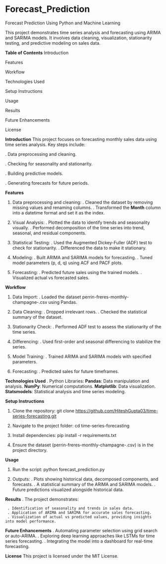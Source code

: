 # Forecast_Prediction
Forecast Prediction Using Python and Machine Learning

This project demonstrates time series analysis and forecasting using ARIMA and SARIMA models. 
It involves data cleaning, visualization, stationarity testing, and predictive modeling on sales data.

**Table of Contents**
Introduction

Features

Workflow

Technologies Used

Setup Instructions

Usage

Results

Future Enhancements

License

**Introduction**
This project focuses on forecasting monthly sales data using time series analysis. Key steps include:

.  Data preprocessing and cleaning.

.  Checking for seasonality and stationarity.

.  Building predictive models.

.  Generating forecasts for future periods.


**Features**
1.  Data preprocessing and cleaning:
      .   Cleaned the dataset by removing missing values and renaming columns.
      .  Transformed the **Month** column into a datetime format and set it as the index.

2.  Visual Analysis:
     .  Plotted the data to identify trends and seasonality visually.
     . Performed decomposition of the time series into trend, seasonal, and residual components.

3.  Statistical Testing:
     .  Used the Augmented Dickey-Fuller (ADF) test to check for stationarity.
     . Differenced the data to make it stationary.
    
4.  Modeling:
     .  Built ARIMA and SARIMA models for forecasting.
     .  Tuned model parameters (p, d, q) using ACF and PACF plots.
    
5.  Forecasting:
     .  Predicted future sales using the trained models.
     .  Visualized actual vs forecasted sales.



**Workflow**
1.  Data Import:
     . Loaded the dataset perrin-freres-monthly-champagne-.csv using Pandas.

2.  Data Cleaning:
     . Dropped irrelevant rows.
     . Checked the statistical summary of the dataset.

3.  Stationarity Check:
     . Performed ADF test to assess the stationarity of the time series.

4.  Differencing:
     . Used first-order and seasonal differencing to stabilize the series.

5.  Model Training:
     . Trained ARIMA and SARIMA models with specified parameters.

6.  Forecasting:
     . Predicted sales for future timeframes.

**Technologies Used**
  .  Python Libraries:
      **Pandas**: Data manipulation and analysis.
      **NumPy**: Numerical computations.
      **Matplotlib**: Data visualization.
      **Statsmodels**: Statistical analysis and time series modeling.


**Setup Instructions**
1.  Clone the repository:
   git clone https://github.com/HiteshGupta03/time-series-forecasting.git

2.  Navigate to the project folder:
   cd time-series-forecasting

3.  Install dependencies:
   pip install -r requirements.txt

4. Ensure the dataset (perrin-freres-monthly-champagne-.csv) is in the project directory.

**Usage**
1.  Run the script:
   python forecast_prediction.py

2.  Outputs:
   . Plots showing historical data, decomposed components, and forecasts.
   . A statistical summary of the ARIMA and SARIMA models.
   . Future predictions visualized alongside historical data.


**Results**
  .  The project demonstrates:

     . Identification of seasonality and trends in sales data.
     . Application of ARIMA and SARIMA for accurate sales forecasting.
     . Visualization of actual vs predicted values, providing insights into model performance.

**Future Enhancements**
     . Automating parameter selection using grid search or auto-ARIMA.
     . Exploring deep learning approaches like LSTMs for time series forecasting.
     . Integrating the model into a dashboard for real-time forecasting.



**License**
This project is licensed under the MIT License.




